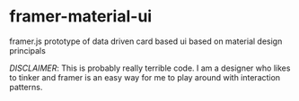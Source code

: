 framer-material-ui
==================

framer.js prototype of data driven card based ui based on material design principals


*DISCLAIMER*:
This is probably really terrible code. I am a designer who likes to tinker and framer is an easy way for me to play around with interaction patterns. 
